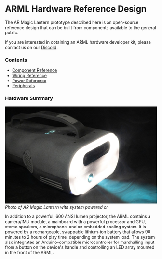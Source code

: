 # ARML Hardware Reference Design

The AR Magic Lantern prototype described here is an open-source reference design that can be built from components available to the general public.

If you are interested in obtaining an ARML hardware developer kit, please contact us on our [Discord](https://discord.gg/zWZT3yKf4q).

### Contents
- [Component Reference](components.md)
- [Wiring Reference](wiring.md)
- [Power Reference](power.md) 
- [Peripherals](peripherals.md) 

### Hardware Summary

![](images/ARML-hardware.jpg)
*Photo of AR Magic Lantern with system powered on*

In addition to a powerful, 600 ANSI lumen projector, the ARML contains a camera/IMU module, a mainboard with a powerful processor and GPU, stereo speakers, a microphone, and an embedded cooling system. It is powered by a rechargeable, swappable lithium-ion battery that allows 90 minutes to 2 hours of play time, depending on the system load. The system also integrates an Arduino-compatible microcontroller for marshalling input from a button on the device's handle and controlling an LED array mounted in the front of the ARML.

